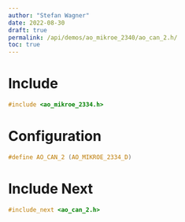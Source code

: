 ```yaml
---
author: "Stefan Wagner"
date: 2022-08-30
draft: true
permalink: /api/demos/ao_mikroe_2340/ao_can_2.h/
toc: true
---
```


# Include

```c
#include <ao_mikroe_2334.h>
```

# Configuration

```c
#define AO_CAN_2 (AO_MIKROE_2334_D)
```

# Include Next

```c
#include_next <ao_can_2.h>
```

